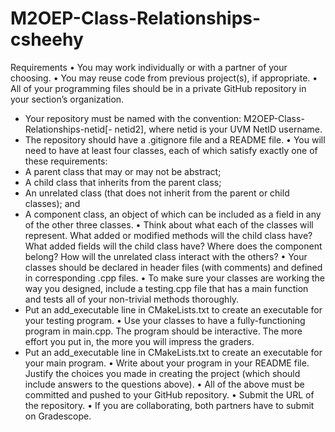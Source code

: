 # M2OEP-Class-Relationships-csheehy

Requirements
• You may work individually or with a partner of your choosing.
• You may reuse code from previous project(s), if appropriate.
• All of your programming files should be in a private GitHub repository in your section’s organization.
- Your repository must be named with the convention: M2OEP-Class-Relationships-netid[-
netid2], where netid is your UVM NetID username.
- The repository should have a .gitignore file and a README file.
• You will need to have at least four classes, each of which satisfy exactly one of these requirements:
- A parent class that may or may not be abstract;
- A child class that inherits from the parent class;
- An unrelated class (that does not inherit from the parent or child classes); and
- A component class, an object of which can be included as a field in any of the other three classes.
• Think about what each of the classes will represent. What added or modified methods will the child
class have? What added fields will the child class have? Where does the component belong? How
will the unrelated class interact with the others?
• Your classes should be declared in header files (with comments) and defined in corresponding .cpp
files.
• To make sure your classes are working the way you designed, include a testing.cpp file that has a
main function and tests all of your non-trivial methods thoroughly.
- Put an add_executable line in CMakeLists.txt to create an executable for your testing program.
• Use your classes to have a fully-functioning program in main.cpp. The program should be interactive.
The more effort you put in, the more you will impress the graders.
- Put an add_executable line in CMakeLists.txt to create an executable for your main program.
• Write about your program in your README file. Justify the choices you made in creating the project
(which should include answers to the questions above).
• All of the above must be committed and pushed to your GitHub repository.
• Submit the URL of the repository.
• If you are collaborating, both partners have to submit on Gradescope.
